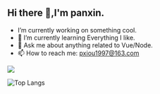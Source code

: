 ## Hi there 👋,I'm panxin.

-  I’m currently working on something cool.
- 🌱 I’m currently learning Everything I like.
- 💬 Ask me about anything related to Vue/Node.
- 📫 How to reach me: pxiou1997@163.com

![](https://github-readme-stats.vercel.app/api?username=pxbtf&show_icons=true&theme=transparent)

![Top Langs](https://github-readme-stats.vercel.app/api/top-langs/?username=pxbtf&layout=compact&theme=tokyonight)

<!---
pxbtf/pxbtf is a ✨ special ✨ repository because its `README.md` (this file) appears on your GitHub profile.
You can click the Preview link to take a look at your changes.
--->

